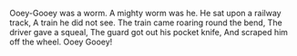 Ooey-Gooey was a worm.
A mighty worm was he.
He sat upon a railway track,
A train he did not see.
The train came roaring round the bend,
The driver gave a squeal,
The guard got out his pocket knife, 
And scraped him off the wheel.
Ooey Gooey!
